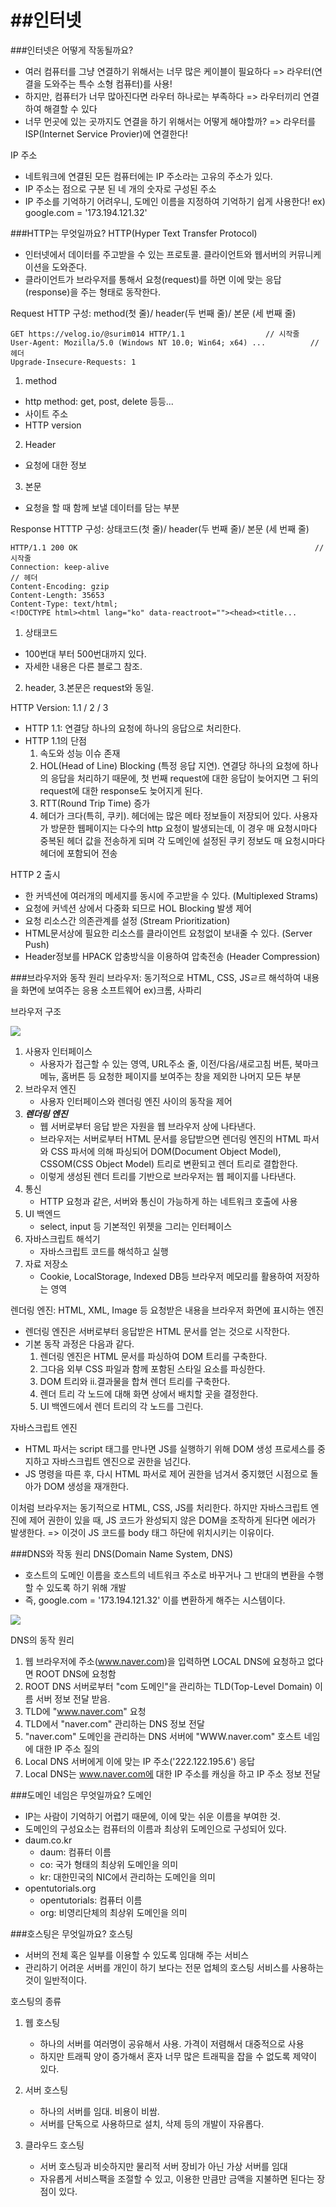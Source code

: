 ##인터넷
======

###인터넷은 어떻게  작동될까요?
- 여러 컴퓨터를 그냥 연결하기 위해서는 너무 많은 케이블이 필요하다 => 라우터(연결을 도와주는 특수 소형 컴퓨터)를 사용!
- 하지만, 컴퓨터가 너무 많아진다면 라우터 하나로는 부족하다 => 라우터끼리 연결하여 해결할 수 있다
- 너무 먼곳에 있는 곳까지도 연결을 하기 위해서는 어떻게 해야할까? => 라우터를 ISP(Internet Service Provier)에 연결한다!

IP 주소
- 네트워크에 연결된 모든 컴퓨터에는 IP 주소라는 고유의 주소가 있다.
- IP 주소는 점으로 구분 된 네 개의 숫자로 구성된 주소
- IP 주소를 기억하기 어려우니, 도메인 이름을 지정하여 기억하기 쉽게 사용한다! ex) google.com = '173.194.121.32'

###HTTP는 무엇일까요?
HTTP(Hyper Text Transfer Protocol)
- 인터넷에서 데이터를 주고받을 수 있는 프로토콜. 클라이언트와 웹서버의 커뮤니케이션을 도와준다.
- 클라이언트가 브라우저를 통해서 요청(request)를 하면 이에 맞는 응답(response)을 주는 형태로 동작한다.

Request HTTP 구성: method(첫 줄)/ header(두 번째 줄)/ 본문 (세 번째 줄)
~~~
GET https://velog.io/@surim014 HTTP/1.1					 // 시작줄
User-Agent: Mozilla/5.0 (Windows NT 10.0; Win64; x64) ...          // 헤더
Upgrade-Insecure-Requests: 1
~~~
1. method
- http method: get, post, delete 등등...
- 사이트 주소
- HTTP version
2. Header
- 요청에 대한 정보
3. 본문
- 요청을 할 때 함께 보낼 데이터를 담는 부분

Response HTTTP 구성: 상태코드(첫 줄)/ header(두 번째 줄)/ 본문 (세 번째 줄)
~~~
HTTP/1.1 200 OK														// 시작줄
Connection: keep-alive												 // 헤더
Content-Encoding: gzip												 
Content-Length: 35653
Content-Type: text/html;
<!DOCTYPE html><html lang="ko" data-reactroot=""><head><title...
~~~
1. 상태코드
- 100번대 부터 500번대까지 있다.
- 자세한 내용은 다른 블로그 참조.
2. header, 3.본문은 request와 동일.

HTTP Version: 1.1 / 2 / 3
- HTTP 1.1: 연결당 하나의 요청에 하나의 응답으로 처리한다.
- HTTP 1.1의 단점
  1) 속도와 성능 이슈 존재
  2) HOL(Head of Line) Blocking (특정 응답 지연). 연결당 하나의 요청에 하나의 응답을 처리하기 때문에, 첫 번째 request에 대한 응답이 늦어지면 그 뒤의 request에 대한 response도 늦어지게 된다.
  3) RTT(Round Trip Time) 증가
  4) 헤더가 크다(특히, 쿠키). 헤더에는 많은 메타 정보들이 저장되어 있다. 사용자가 방문한 웹페이지는 다수의 http 요청이 발생되는데, 이 경우 매 요청시마다 중복된 헤더 값을 전송하게 되며 각 도메인에 설정된 쿠키 정보도 매 요청시마다 헤더에 포함되어 전송
  
HTTP 2 출시
- 한 커넥션에 여러개의 메세지를 동시에 주고받을 수 있다. (Multiplexed Strams)
- 요청에 커넥션 상에서 다중화 되므로 HOL Blocking 발생 제어
- 요청 리소스간 의존관계를 설정 (Stream Prioritization)
- HTML문서상에 필요한 리소스를 클라이언트 요청없이 보내줄 수 있다. (Server Push)
- Header정보를 HPACK 압충방식을 이용하여 압축전송 (Header Compression)

###브라우저와 동작 원리
브라우저: 동기적으로 HTML, CSS, JSㄹ르 해석하여 내용을 화면에 보여주는 응용 소프트웨어 ex)크롬, 사파리

브라우저 구조

<img src="../../Desktop/스크린샷/스크린샷 2022-01-03 오후 3.22.48.png">

1. 사용자 인터페이스
   - 사용자가 접근할 수 있는 영역, URL주소 줄, 이전/다음/새로고침 버튼, 북마크 메뉴, 홈버튼 등 요청한 페이지를 보여주는 창을 제외한 나머지 모든 부분
2. 브라우저 엔진
   - 사용자 인터페이스와 렌더링 엔진 사이의 동작을 제어
3. ***렌더링 엔진***
   - 웹 서버로부터 응답 받은 자원을 웹 브라우저 상에 나타낸다. 
   - 브라우저는 서버로부터 HTML 문서를 응답받으면 렌더링 엔진의 HTML 파서와 CSS 파서에 의해 파싱되어 DOM(Document Object Model), CSSOM(CSS Object Model) 트리로 변환되고 렌더 트리로 결합한다.
   - 이렇게 생성된 렌더 트리를 기반으로 브라우저는 웹 페이지를 나타낸다.
4. 통신
   - HTTP 요청과 같은, 서버와 통신이 가능하게 하는 네트워크 호출에 사용
5. UI 백엔드
   - select, input 등 기본적인 위젯을 그리는 인터페이스
6. 자바스크립트 해석기
   - 자바스크립트 코드를 해석하고 실행
7. 자료 저장소
   - Cookie, LocalStorage, Indexed DB등 브라우저 메모리를 활용하여 저장하는 영역

렌더링 엔진: HTML, XML, Image 등 요청받은 내용을 브라우저 화면에 표시하는 엔진
- 렌더링 엔진은 서버로부터 응답받은 HTML 문서를 얻는 것으로 시작한다. 
- 기본 동작 과정은 다음과 같다. 
  1) 렌더링 엔진은 HTML 문서를 파싱하여 DOM 트리를 구축한다. 
  2) 그다음 외부 CSS 파일과 함께 포함된 스타일 요소를 파싱한다. 
  3) DOM 트리와 ii.결과물을 합쳐 렌더 트리를 구축한다. 
  4) 렌더 트리 각 노드에 대해 화면 상에서 배치할 곳을 결정한다. 
  5) UI 백엔드에서 렌더 트리의 각 노드를 그린다.

자바스크립트 엔진
- HTML 파서는 script 태그를 만나면 JS를 실행하기 위해 DOM 생성 프로세스를 중지하고 자바스크립트 엔진으로 권한을 넘긴다.
- JS 명령을 따른 후, 다시 HTML 파서로 제어 권한을 넘겨서 중지했던 시점으로 돌아가 DOM 생성을 재개한다. 

이처럼 브라우저는 동기적으로 HTML, CSS, JS를 처리한다. 하지만 자바스크립트 엔진에 제어 권한이 있을 때, JS 코드가 완성되지 않은 DOM을 조작하게 된다면 에러가 발생한다. 
=> 이것이 JS 코드를 body 태그 하단에 위치시키는 이유이다. 

###DNS와 작동 원리
DNS(Domain Name System, DNS)
- 호스트의 도메인 이름을 호스트의 네트워크 주소로 바꾸거나 그 반대의 변환을 수행할 수 있도록 하기 위해 개발 
- 즉, google.com = '173.194.121.32' 이를 변환하게 해주는 시스템이다. 

<img src="../../Desktop/스크린샷/스크린샷 2022-01-03 오후 3.48.44.png">

DNS의 동작 원리
1. 웹 브라우저에 주소(www.naver.com)을 입력하면 LOCAL DNS에 요청하고 없다면 ROOT DNS에 요청함
2. ROOT DNS 서버로부터 "com 도메인"을 관리하는 TLD(Top-Level Domain) 이름 서버 정보 전달 받음.
3. TLD에 "www.naver.com" 요청
4. TLD에서 "naver.com" 관리하는 DNS 정보 전달 
5. "naver.com" 도메인을 관리하는 DNS 서버에 "WWW.naver.com" 호스트 네임에 대한 IP 주소 질의
6. Local DNS 서버에게 이에 맞는 IP 주소('222.122.195.6') 응답
7. Local DNS는 www.naver.com에 대한 IP 주소를 캐싱을 하고 IP 주소 정보 전달

###도메인 네임은 무엇일까요?
도메인
- IP는 사람이 기억하기 어렵기 때문에, 이에 맞는 쉬운 이름을 부여한 것.
- 도메인의 구성요소는 컴퓨터의 이름과 최상위 도메인으로 구성되어 있다. 
- daum.co.kr
  - daum: 컴퓨터 이름
  - co: 국가 형태의 최상위 도메인을 의미
  - kr: 대한민국의 NIC에서 관리하는 도메인을 의미
- opentutorials.org
    - opentutorials: 컴퓨터 이름
    - org: 비영리단체의 최상위 도메인을 의미
    
###호스팅은 무엇일까요?
호스팅
- 서버의 전체 혹은 일부를 이용할 수 있도록 임대해 주는 서비스
- 관리하기 어려운 서버를 개인이 하기 보다는 전문 업체의 호스팅 서비스를 사용하는 것이 일반적이다.

호스팅의 종류
1. 웹 호스팅
   - 하나의 서버를 여러명이 공유해서 사용. 가격이 저렴해서 대중적으로 사용
   - 하지만 트래픽 양이 증가해서 혼자 너무 많은 트래픽을 잡을 수 없도록 제약이 있다. 

2. 서버 호스팅
   - 하나의 서버를 임대. 비용이 비쌈. 
   - 서버를 단독으로 사용하므로 설치, 삭제 등의 개발이 자유롭다. 
   
3. 클라우드 호스팅
   - 서버 호스팅과 비슷하지만 물리적 서버 장비가 아닌 가상 서버를 임대
   - 자유롭게 서비스팩을 조절할 수 있고, 이용한 만큼만 금액을 지불하면 된다는 장점이 있다. 
